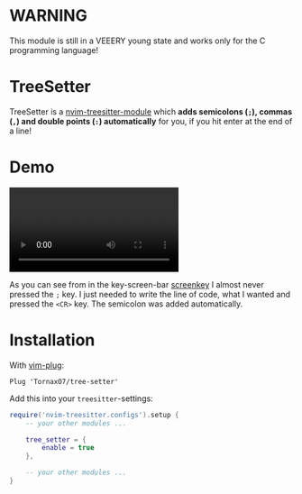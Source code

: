 # WARNING
This module is still in a VEEERY young state and works only for the C
programming language!

# TreeSetter
TreeSetter is a
[nvim-treesitter-module](https://github.com/nvim-treesitter/module-template)
which **adds semicolons (`;`), commas (`,`) and double points (`:`) automatically**
for you, if you hit enter at the end of a line!

# Demo
![demonstration](Demo.mp4)

As you can see from in the key-screen-bar
[screenkey](https://gitlab.com/screenkey/screenkey) I almost never pressed the
`;` key. I just needed to write the line of code, what I wanted and pressed the
`<CR>` key. The semicolon was added automatically.

# Installation
With [vim-plug](https://github.com/junegunn/vim-plug):

```vim
Plug 'TornaxO7/tree-setter'
```

Add this into your `treesitter`-settings:
```lua
require('nvim-treesitter.configs').setup {
    -- your other modules ...

    tree_setter = {
        enable = true
    },

    -- your other modules ...
}
```

